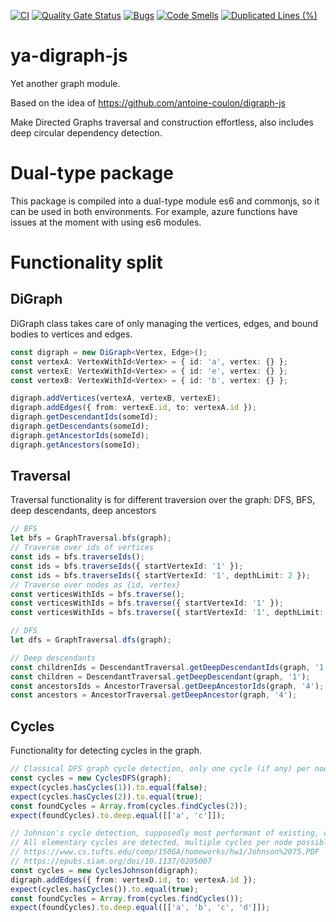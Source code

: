 [![CI](https://github.com/kt-public/digraph-js/actions/workflows/ci.yml/badge.svg?branch=main)](https://github.com/kt-public/digraph-js/actions/workflows/ci.yml)
[![Quality Gate Status](https://sonarcloud.io/api/project_badges/measure?project=kt-public_digraph-js&metric=alert_status)](https://sonarcloud.io/summary/new_code?id=kt-public_digraph-js)
[![Bugs](https://sonarcloud.io/api/project_badges/measure?project=kt-public_digraph-js&metric=bugs)](https://sonarcloud.io/summary/new_code?id=kt-public_digraph-js)
[![Code Smells](https://sonarcloud.io/api/project_badges/measure?project=kt-public_digraph-js&metric=code_smells)](https://sonarcloud.io/summary/new_code?id=kt-public_digraph-js)
[![Duplicated Lines (%)](https://sonarcloud.io/api/project_badges/measure?project=kt-public_digraph-js&metric=duplicated_lines_density)](https://sonarcloud.io/summary/new_code?id=kt-public_digraph-js)

# ya-digraph-js

Yet another graph module.

Based on the idea of https://github.com/antoine-coulon/digraph-js

Make Directed Graphs traversal and construction effortless, also includes deep circular dependency detection.

# Dual-type package

This package is compiled into a dual-type module es6 and commonjs, so it can be used in both environments. For example, azure functions have issues at the moment with using es6 modules.

# Functionality split

## DiGraph

DiGraph class takes care of only managing the vertices, edges, and bound bodies to vertices and edges.

```ts
const digraph = new DiGraph<Vertex, Edge>();
const vertexA: VertexWithId<Vertex> = { id: 'a', vertex: {} };
const vertexE: VertexWithId<Vertex> = { id: 'e', vertex: {} };
const vertexB: VertexWithId<Vertex> = { id: 'b', vertex: {} };

digraph.addVertices(vertexA, vertexB, vertexE);
digraph.addEdges({ from: vertexE.id, to: vertexA.id });
digraph.getDescendantIds(someId);
digraph.getDescendants(someId);
digraph.getAncestorIds(someId);
digraph.getAncestors(someId);
```

## Traversal

Traversal functionality is for different traversion over the graph: DFS, BFS, deep descendants, deep ancestors

```ts
// BFS
let bfs = GraphTraversal.bfs(graph);
// Traverse over ids of vertices
const ids = bfs.traverseIds();
const ids = bfs.traverseIds({ startVertexId: '1' });
const ids = bfs.traverseIds({ startVertexId: '1', depthLimit: 2 });
// Traverse over nodes as {id, vertex}
const verticesWithIds = bfs.traverse();
const verticesWithIds = bfs.traverse({ startVertexId: '1' });
const verticesWithIds = bfs.traverse({ startVertexId: '1', depthLimit: 2 });

// DFS
let dfs = GraphTraversal.dfs(graph);

// Deep descendants
const childrenIds = DescendantTraversal.getDeepDescendantIds(graph, '1');
const children = DescendantTraversal.getDeepDescendant(graph, '1');
const ancestorsIds = AncestorTraversal.getDeepAncestorIds(graph, '4');
const ancestors = AncestorTraversal.getDeepAncestor(graph, '4');
```

## Cycles

Functionality for detecting cycles in the graph.

```ts
// Classical DFS graph cycle detection, only one cycle (if any) per node is detected, supports depthLimit
const cycles = new CyclesDFS(graph);
expect(cycles.hasCycles(1)).to.equal(false);
expect(cycles.hasCycles(2)).to.equal(true);
const foundCycles = Array.from(cycles.findCycles(2));
expect(foundCycles).to.deep.equal([['a', 'c']]);

// Johnson's cycle detection, supposedly most performant of existing, does not support depthLimit
// All elementary cycles are detected, multiple cycles per node possible
// https://www.cs.tufts.edu/comp/150GA/homeworks/hw1/Johnson%2075.PDF
// https://epubs.siam.org/doi/10.1137/0205007
const cycles = new CyclesJohnson(digraph);
digraph.addEdges({ from: vertexD.id, to: vertexA.id });
expect(cycles.hasCycles()).to.equal(true);
const foundCycles = Array.from(cycles.findCycles());
expect(foundCycles).to.deep.equal([['a', 'b', 'c', 'd']]);
```
